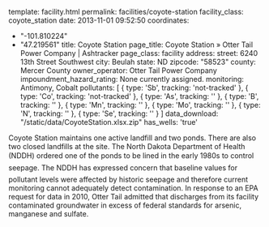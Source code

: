 template: facility.html
permalink: facilities/coyote-station
facility_class: coyote_station
date: 2013-11-01 09:52:50
coordinates: 
  - "-101.810224"
  - "47.219561"
title: Coyote Station
page_title: Coyote Station &raquo; Otter Tail Power Company | Ashtracker
page_class: facility
address: 
  street: 6240 13th Street Southwest
  city: Beulah
  state: ND
  zipcode: "58523"
  county: Mercer County
owner_operator: Otter Tail Power Company
impoundment_hazard_rating: None currently assigned.
monitoring: Antimony, Cobalt
pollutants: [
  {
    type: 'Sb',
    tracking: 'not-tracked'
  },
  {
    type: 'Co',
    tracking: 'not-tracked'
  },
  {
    type: 'As',
    tracking: ''
  },
  {
    type: 'B',
    tracking: ''
  },
  {
    type: 'Mn',
    tracking: ''
  },
  {
    type: 'Mo',
    tracking: ''
  },
  {
    type: 'N',
    tracking: ''
  },
  {
    type: 'Se',
    tracking: ''
  }
]
data_download: "/static/data/CoyoteStation.xlsx.zip"
has_wells: 'true'


Coyote Station maintains one active landfill and two ponds. There are also two closed landfills at the site. The North Dakota Department of Health (NDDH) ordered one of the ponds to be lined in the early 1980s to control seepage.  The NDDH has expressed concern that baseline values for pollutant levels were affected by historic seepage and therefore current monitoring cannot adequately detect contamination. In response to an EPA request for data in 2010, Otter Tail admitted that discharges from its facility contaminated groundwater in excess of federal standards for arsenic, manganese and sulfate.